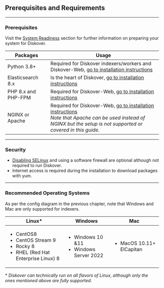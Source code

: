 <p id="requirements"></p>

## Prerequisites and Requirements

___
### Prerequisites

Visit the [System Readiness]() section for further information on preparing your system for Diskover.

| Packages | Usage |
| --- | --- |
| Python 3.8+ | Required for Diskover indexers/workers and Diskover-Web, [go to installation instructions]() |
| Elasticsearch 8.x | Is the heart of Diskover, [go to installation instructions]() |
| PHP 8.x and PHP-FPM | Required for Diskover-Web, [go to installation instructions]() |
| NGINX or Apache | Required for Diskover-Web,  [go to installation instructions]()<br> _Note that Apache can be used instead of NGINX but the setup is not supported or covered in this guide._ |

___
### Security

- [Disabling SELinux]() and using a software firewall are optional although not required to run Diskover.
- Internet access is required during the installation to download packages with yum.

___
### Recommended Operating Systems

As per the config diagram in the previous chapter, note that Windows and Mac are only supported for indexers.

| Linux* | Windows | Mac |
| --- | --- | --- |
| <ul><li>CentOS8</li><li>CentOS Stream 9</li><li>Rocky 8</li><li>RHEL (Red Hat Enterprise Linux) 8</li></ul> | <ul><li>Windows 10 &11</li><li>Windows Server 2022</li></ul> | <ul><li>MacOS 10.11+ ElCapitan</li></ul> |

\* _Diskover can technically run on all flavors of Linux, although only the ones mentioned above are fully supported._
